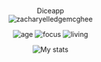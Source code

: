 <div align="center">
Diceapp
  </div>
<div align="center">
<img src="https://komarev.com/ghpvc/?username=zacharyelledgemcghee" alt="zacharyelledgemcghee"/>

![age](https://img.shields.io/badge/age-20-blue)
![focus](https://img.shields.io/badge/focus-Student-blue)
![living](https://img.shields.io/badge/living-Abilene-blue)

![My stats](https://github-readme-stats.vercel.app/api?username=zacharyelledgemcghee&show_icons=true&theme=algolia)
</div>
